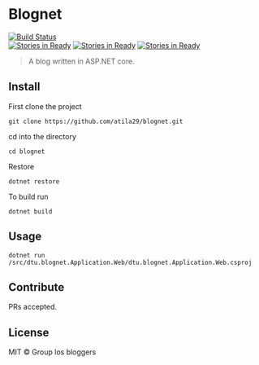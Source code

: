 # Blognet
[![Build Status](https://travis-ci.org/atila29/blognet.svg?branch=master)](https://travis-ci.org/atila29/blognet)  
[![Stories in Ready](https://badge.waffle.io/atila29/blognet.svg?label=ready&title=Ready)](http://waffle.io/atila29/blognet)  [![Stories in Ready](https://badge.waffle.io/atila29/blognet.svg?label=in%20progress&title=In%20Progress)](http://waffle.io/atila29/blognet)  [![Stories in Ready](https://badge.waffle.io/atila29/blognet.svg?label=code%20review&title=Code%20Review)](http://waffle.io/atila29/blognet)

> A blog written in ASP.NET core.

## Install
First clone the project
```
git clone https://github.com/atila29/blognet.git
```
cd into the directory
```
cd blognet
```
Restore
```
dotnet restore
```
To build run
```
dotnet build
```
## Usage

```
dotnet run /src/dtu.blognet.Application.Web/dtu.blognet.Application.Web.csproj
```

## Contribute

PRs accepted.

## License

MIT © Group los bloggers
